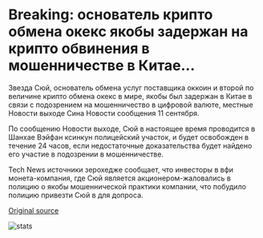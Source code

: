 # Breaking: основатель крипто обмена окекс якобы задержан на крипто обвинения в мошенничестве в Китае...

Звезда Сюй, основатель обмена услуг поставщика оккоин и второй по величине крипто обмена окекс в мире, якобы был задержан в Китае в связи с подозрением на мошенничество в цифровой валюте, местные Новости выходе Сина Новости сообщения 11 сентября.

По сообщению Новости выходе, Сюй в настоящее время проводится в Шанхае Вэйфан ксинкун полицейский участок, и будет освобожден в течение 24 часов, если недостаточные доказательства будет найдено его участие в подозрении в мошенничестве.

Tech News источники зерохедже сообщает, что инвесторы в вфи монета-компания, где Сюй является акционером-жаловались в полицию о якобы мошеннической практики компании, что побудило полицию привезти Сюй в для допроса.

[Original source](https://cointelegraph.com/news/breaking-founder-of-crypto-exchange-okex-allegedly-detained-on-crypto-fraud-charges-in-china)

![stats](https://c.statcounter.com/11760860/0/a89fa40b/1/ "stats")